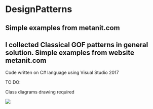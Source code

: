 # DesignPatterns
## Simple examples from metanit.com
## I collected Classical GOF patterns in general solution. Simple examples from website  metanit.com

 Code written on C# language using Visual Studio 2017

TO DO: 

Class diagrams drawing required


![](https://habrastorage.org/webt/xa/iz/zr/xaizzrlrbyockc7vdaffc3fm2gw.png)
